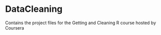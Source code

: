 DataCleaning
============

Contains the project files for the Getting and Cleaning R course hosted by Coursera
